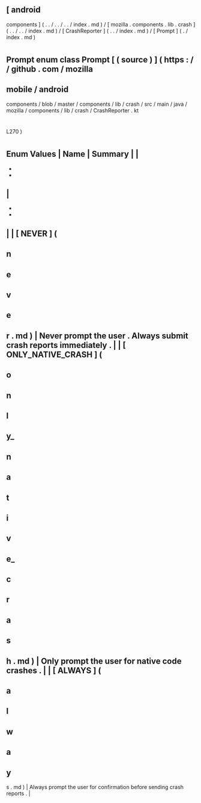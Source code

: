 [
android
-
components
]
(
.
.
/
.
.
/
.
.
/
index
.
md
)
/
[
mozilla
.
components
.
lib
.
crash
]
(
.
.
/
.
.
/
index
.
md
)
/
[
CrashReporter
]
(
.
.
/
index
.
md
)
/
[
Prompt
]
(
.
/
index
.
md
)
#
Prompt
enum
class
Prompt
[
(
source
)
]
(
https
:
/
/
github
.
com
/
mozilla
-
mobile
/
android
-
components
/
blob
/
master
/
components
/
lib
/
crash
/
src
/
main
/
java
/
mozilla
/
components
/
lib
/
crash
/
CrashReporter
.
kt
#
L270
)
#
#
#
Enum
Values
|
Name
|
Summary
|
|
-
-
-
|
-
-
-
|
|
[
NEVER
]
(
-
n
-
e
-
v
-
e
-
r
.
md
)
|
Never
prompt
the
user
.
Always
submit
crash
reports
immediately
.
|
|
[
ONLY_NATIVE_CRASH
]
(
-
o
-
n
-
l
-
y_
-
n
-
a
-
t
-
i
-
v
-
e_
-
c
-
r
-
a
-
s
-
h
.
md
)
|
Only
prompt
the
user
for
native
code
crashes
.
|
|
[
ALWAYS
]
(
-
a
-
l
-
w
-
a
-
y
-
s
.
md
)
|
Always
prompt
the
user
for
confirmation
before
sending
crash
reports
.
|
